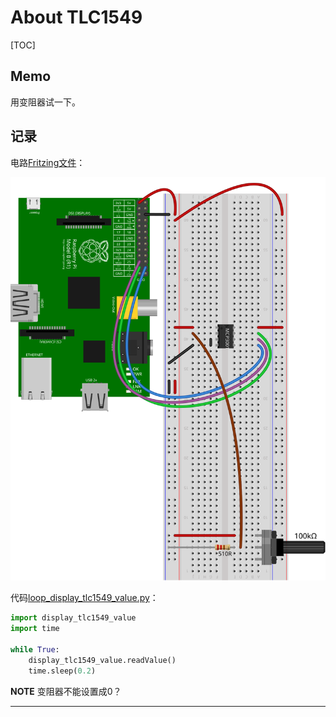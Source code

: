 # About TLC1549

[TOC]

## Memo

用变阻器试一下。

## 记录

电路[Fritzing文件](fritzing/02-tlc-slider.fzz)：

![](img/02-tlc-slider_bb.svg)

代码[loop_display_tlc1549_value.py]：

```python
import display_tlc1549_value
import time

while True:
    display_tlc1549_value.readValue()
    time.sleep(0.2)
```

**NOTE** 变阻器不能设置成0？

- - -

[loop_display_tlc1549_value.py]: ../workspace/loop_display_tlc1549_value.py
